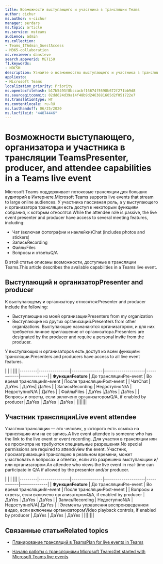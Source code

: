 ```yaml
---
title: Возможности выступающего и участника в трансляции Teams
author: cichur
ms.author: v-cichur
manager: serdars
ms.topic: article
ms.service: msteams
audience: admin
ms.collection:
- Teams_ITAdmin_GuestAccess
- M365-collaboration
ms.reviewer: dansteve
search.appverid: MET150
f1.keywords:
- NOCSH
description: Узнайте о возможностях выступающего и участника в трансляции Teams.
appliesto:
- Microsoft Teams
localization_priority: Priority
ms.openlocfilehash: b17b5493f8bccacbf16674f5698b672f271bb9d8
ms.sourcegitcommit: 02dd624d39a14f48b9d2463881605d2f051722e7
ms.translationtype: HT
ms.contentlocale: ru-RU
ms.lasthandoff: 06/25/2020
ms.locfileid: "44874446"
---
```

<a name="presenter-producer-and-attendee-capabilities-in-a-teams-live-event"></a><span data-ttu-id="65532-103">Возможности выступающего, организатора и участника в трансляции Teams</span><span class="sxs-lookup"><span data-stu-id="65532-103">Presenter, producer, and attendee capabilities in a Teams live event</span></span>
======================================================

<span data-ttu-id="65532-104">Microsoft Teams поддерживает потоковые трансляции для больших аудиторий в Интернете.</span><span class="sxs-lookup"><span data-stu-id="65532-104">Microsoft Teams supports live events that stream to large online audiences.</span></span> <span data-ttu-id="65532-105">У участника пассивная роль, а у выступающего и организатора трансляции есть доступ к некоторым функциям собрания, к которым относятся:</span><span class="sxs-lookup"><span data-stu-id="65532-105">While the attendee role is passive, the live event presenter and producer have access to several meeting features, including:</span></span>  

- <span data-ttu-id="65532-106">Чат (включая фотографии и наклейки)</span><span class="sxs-lookup"><span data-stu-id="65532-106">Chat (includes photos and stickers)</span></span>
- <span data-ttu-id="65532-107">Запись</span><span class="sxs-lookup"><span data-stu-id="65532-107">Recording</span></span>
- <span data-ttu-id="65532-108">Файлы</span><span class="sxs-lookup"><span data-stu-id="65532-108">Files</span></span>
- <span data-ttu-id="65532-109">Вопросы и ответы</span><span class="sxs-lookup"><span data-stu-id="65532-109">Q/A</span></span>

<span data-ttu-id="65532-110">В этой статье описаны возможности, доступные в трансляции Teams.</span><span class="sxs-lookup"><span data-stu-id="65532-110">This article describes the available capabilities in a Teams live event.</span></span>

## <a name="presenter-and-producer"></a><span data-ttu-id="65532-111">Выступающий и организатор</span><span class="sxs-lookup"><span data-stu-id="65532-111">Presenter and producer</span></span>

<span data-ttu-id="65532-112">К выступающему и организатору относятся:</span><span class="sxs-lookup"><span data-stu-id="65532-112">Presenter and producer include the following:</span></span>

- <span data-ttu-id="65532-113">Выступающие из моей организации</span><span class="sxs-lookup"><span data-stu-id="65532-113">Presenters from my organization</span></span>
- <span data-ttu-id="65532-114">Выступающие из других организаций.</span><span class="sxs-lookup"><span data-stu-id="65532-114">Presenters from other organizations.</span></span> <span data-ttu-id="65532-115">Выступающие назначаются организатором, и для них требуется личное приглашение от организатора.</span><span class="sxs-lookup"><span data-stu-id="65532-115">Presenters are designated by the producer and require a personal invite from the producer.</span></span>

<span data-ttu-id="65532-116">У выступающих и организаторов есть доступ ко всем функциям трансляции.</span><span class="sxs-lookup"><span data-stu-id="65532-116">Presenters and producers have access to all live event features.</span></span>

| |  | |||
|---------|----------------|----------------|---------------------|------------|--------------|
|  <span data-ttu-id="65532-117">**Функция**</span><span class="sxs-lookup"><span data-stu-id="65532-117">**Feature**</span></span>       | <span data-ttu-id="65532-118">До трансляции</span><span class="sxs-lookup"><span data-stu-id="65532-118">Pre-event</span></span> | <span data-ttu-id="65532-119">Во время трансляции</span><span class="sxs-lookup"><span data-stu-id="65532-119">In-event</span></span> | <span data-ttu-id="65532-120">После трансляции</span><span class="sxs-lookup"><span data-stu-id="65532-120">Post-event</span></span> |
| <span data-ttu-id="65532-121">Чат</span><span class="sxs-lookup"><span data-stu-id="65532-121">Chat</span></span> | <span data-ttu-id="65532-122">Да</span><span class="sxs-lookup"><span data-stu-id="65532-122">Yes</span></span> | <span data-ttu-id="65532-123">Да</span><span class="sxs-lookup"><span data-stu-id="65532-123">Yes</span></span>| <span data-ttu-id="65532-124">Да</span><span class="sxs-lookup"><span data-stu-id="65532-124">Yes</span></span> |
| <span data-ttu-id="65532-125">Запись</span><span class="sxs-lookup"><span data-stu-id="65532-125">Recording</span></span> | <span data-ttu-id="65532-126">Недоступно</span><span class="sxs-lookup"><span data-stu-id="65532-126">N/A</span></span> |<span data-ttu-id="65532-127">Недоступно</span><span class="sxs-lookup"><span data-stu-id="65532-127">N/A</span></span> | <span data-ttu-id="65532-128">Да</span><span class="sxs-lookup"><span data-stu-id="65532-128">Yes</span></span> |
| <span data-ttu-id="65532-129">Файлы</span><span class="sxs-lookup"><span data-stu-id="65532-129">Files</span></span> | <span data-ttu-id="65532-130">Да</span><span class="sxs-lookup"><span data-stu-id="65532-130">Yes</span></span> |<span data-ttu-id="65532-131">Да</span><span class="sxs-lookup"><span data-stu-id="65532-131">Yes</span></span> | <span data-ttu-id="65532-132">Да</span><span class="sxs-lookup"><span data-stu-id="65532-132">Yes</span></span> |
| <span data-ttu-id="65532-133">Вопросы и ответы, если включено организатором</span><span class="sxs-lookup"><span data-stu-id="65532-133">Q/A, if enabled by producer</span></span>| <span data-ttu-id="65532-134">Да</span><span class="sxs-lookup"><span data-stu-id="65532-134">Yes</span></span> | <span data-ttu-id="65532-135">Да</span><span class="sxs-lookup"><span data-stu-id="65532-135">Yes</span></span> | <span data-ttu-id="65532-136">Да</span><span class="sxs-lookup"><span data-stu-id="65532-136">Yes</span></span> |
|||||||

## <a name="live-event-attendee"></a><span data-ttu-id="65532-137">Участник трансляции</span><span class="sxs-lookup"><span data-stu-id="65532-137">Live event attendee</span></span>

<span data-ttu-id="65532-138">Участник трансляции — это человек, у которого есть ссылка на трансляцию или на ее запись.</span><span class="sxs-lookup"><span data-stu-id="65532-138">A live event attendee is someone who has the link to the live event or event recording.</span></span> <span data-ttu-id="65532-139">Для участия в трансляции или ее просмотра не требуются специальные разрешения.</span><span class="sxs-lookup"><span data-stu-id="65532-139">No special permissions are required to attend/view the event.</span></span> <span data-ttu-id="65532-140">Участник, просматривающий трансляцию в реальном времени, может участвовать в вопросах и ответах, если это разрешено выступающим и/или организатором.</span><span class="sxs-lookup"><span data-stu-id="65532-140">An attendee who views the live event in real-time can participate in Q/A if allowed by the presenter and/or producer.</span></span> 

| |  | |||
|---------|----------------|----------------|---------------------|------------|--------------|
|  <span data-ttu-id="65532-141">**Функция**</span><span class="sxs-lookup"><span data-stu-id="65532-141">**Feature**</span></span>       | <span data-ttu-id="65532-142">До трансляции</span><span class="sxs-lookup"><span data-stu-id="65532-142">Pre-event</span></span> | <span data-ttu-id="65532-143">Во время трансляции</span><span class="sxs-lookup"><span data-stu-id="65532-143">In-event</span></span> | <span data-ttu-id="65532-144">После трансляции</span><span class="sxs-lookup"><span data-stu-id="65532-144">Post-event</span></span> |
| <span data-ttu-id="65532-145">Вопросы и ответы, если включено организатором</span><span class="sxs-lookup"><span data-stu-id="65532-145">Q/A, if enabled by producer</span></span> | <span data-ttu-id="65532-146">Да</span><span class="sxs-lookup"><span data-stu-id="65532-146">Yes</span></span> | <span data-ttu-id="65532-147">Да</span><span class="sxs-lookup"><span data-stu-id="65532-147">Yes</span></span> | <span data-ttu-id="65532-148">Да</span><span class="sxs-lookup"><span data-stu-id="65532-148">Yes</span></span> |
| <span data-ttu-id="65532-149">Запись</span><span class="sxs-lookup"><span data-stu-id="65532-149">Recording</span></span> | <span data-ttu-id="65532-150">Недоступно</span><span class="sxs-lookup"><span data-stu-id="65532-150">N/A</span></span> | <span data-ttu-id="65532-151">Недоступно</span><span class="sxs-lookup"><span data-stu-id="65532-151">N/A</span></span>| <span data-ttu-id="65532-152">Да</span><span class="sxs-lookup"><span data-stu-id="65532-152">Yes</span></span> |
| <span data-ttu-id="65532-153">Элементы управления воспроизведением видео, если включены организатором</span><span class="sxs-lookup"><span data-stu-id="65532-153">Video playback controls, if enabled by producer</span></span> | <span data-ttu-id="65532-154">Да</span><span class="sxs-lookup"><span data-stu-id="65532-154">Yes</span></span> | <span data-ttu-id="65532-155">Да</span><span class="sxs-lookup"><span data-stu-id="65532-155">Yes</span></span> | <span data-ttu-id="65532-156">Да</span><span class="sxs-lookup"><span data-stu-id="65532-156">Yes</span></span> |
|||||||

## <a name="related-topics"></a><span data-ttu-id="65532-157">Связанные статьи</span><span class="sxs-lookup"><span data-stu-id="65532-157">Related topics</span></span>

- [<span data-ttu-id="65532-158">Планирование трансляций в Teams</span><span class="sxs-lookup"><span data-stu-id="65532-158">Plan for live events in Teams</span></span>](teams-live-events/plan-for-teams-live-events.md)

- [<span data-ttu-id="65532-159">Начало работы с трансляциями Microsoft Teams</span><span class="sxs-lookup"><span data-stu-id="65532-159">Get started with Microsoft Teams live events</span></span>](https://support.microsoft.com/ru-RU/office/get-started-with-microsoft-teams-live-events-d077fec2-a058-483e-9ab5-1494afda578a#bkmk_productiontypes)
